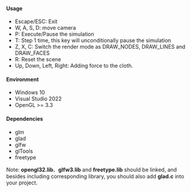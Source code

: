 #### Usage
* Escape/ESC: Exit
* W, A, S, D: move camera
* P: Execute/Pause the simulation
* T: Step 1 time, this key will unconditionally pause the simulation
* Z, X, C: Switch the render mode as DRAW_NODES, DRAW_LINES and DRAW_FACES
* R: Reset the scene
* Up, Down, Left, Right: Adding force to the cloth.

#### Environment

* Windows 10
* Visual Studio 2022
* OpenGL >= 3.3

#### Dependencies

* glm
* glad
* glfw
* glTools
* freetype

Note: **opengl32.lib**、**glfw3.lib** and **freetype.lib** should be linked, and besides including corresponding library, you should also add **glad.c** into your project.

